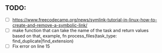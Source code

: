 TODO: 
---

- [ ] https://www.freecodecamp.org/news/symlink-tutorial-in-linux-how-to-create-and-remove-a-symbolic-link/
- [ ] make function that can take the name of the task and return values based on that, example, fn process_files(task_type: find_duplicate|find_extension)
- [ ] Fix error on line 15